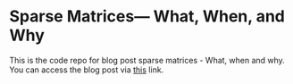 # Sparse Matrices— What, When, and Why
This is the code repo for blog post sparse matrices - What, when and why. You can access the blog post via [this](https://medium.com/p/b2271af1fd68#9dcc-5a66d136ad09) link.
